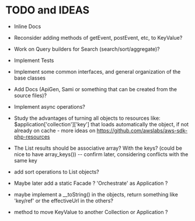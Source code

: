 # TODO and IDEAS

- Inline Docs

- Reconsider adding methods of getEvent, postEvent, etc, to KeyValue?

- Work on Query builders for Search (search/sort/aggregate)?

- Implement Tests

- Implement some common interfaces, and general organization of the base classes

- Add Docs (ApiGen, Sami or something that can be created from the source files)?

- Implement async operations?

- Study the advantages of turning all objects to resources like: $application['collection']['key'] that loads automatically the object, if not already on cache  - more ideas on https://github.com/awslabs/aws-sdk-php-resources

- The List results should be associative array? With the keys? (could be nice to have array_keys()) -- confirm later, considering conflicts with the same key

- add sort operations to List objects?

- Maybe later add a static Facade ? 'Orchestrate' as Application ?

- maybe implement a __toString() in the objects, return something like 'key/ref' or the effectiveUrl in the others?

- method to move KeyValue to another Collection or Application ?

